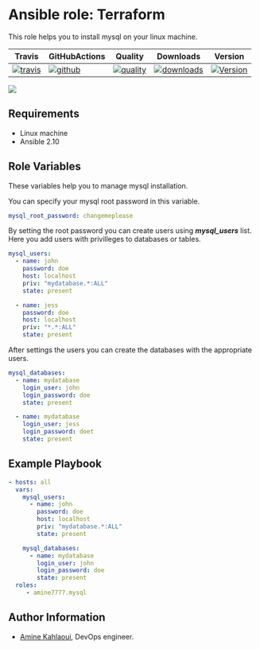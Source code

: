 Ansible role: Terraform
=========

This role helps you to install mysql on your linux machine.


|Travis|GitHubActions|Quality|Downloads|Version|
|------|-------------|-------|---------|-------|
|[![travis](https://travis-ci.com/amine7777/ansible-role-mysql.svg?branch=master)](https://travis-ci.com/amine7777/ansible-role-mysql)|[![github](https://github.com/amine7777/ansible-role-mysql/workflows/CI/badge.svg)](https://github.com/amine7777/ansible-role-mysql/actions)|[![quality](https://img.shields.io/ansible/quality/52042)](https://galaxy.ansible.com/amine7777/mysql)|[![downloads](https://img.shields.io/ansible/role/d/52042)](https://galaxy.ansible.com/amine7777/mysql)|[![Version](https://img.shields.io/github/release/amine7777/ansible-role-mysql.svg)](https://github.com/amine7777/ansible-role-mysql/releases/)|

![](mysql.jpg)

Requirements
------------
- Linux machine
- Ansible 2.10

Role Variables
--------------
These variables help you to manage mysql installation.

You can specify your mysql root password in this variable.
```yaml
mysql_root_password: changemeplease
```
By setting the root password you can create users using ***mysql_users*** list.
Here you add users with privilleges to databases or tables.
```yaml
mysql_users:
  - name: john
    password: doe
    host: localhost
    priv: "mydatabase.*:ALL"
    state: present

  - name: jess
    password: doe
    host: localhost
    priv: "*.*:ALL"
    state: present
```
After settings the users you can create the databases with the appropriate users.
```yaml
mysql_databases:
  - name: mydatabase
    login_user: john
    login_password: doe
    state: present

  - name: mydatabase
    login_user: jess
    login_password: doet
    state: present
```

Example Playbook
----------------

```yaml
- hosts: all
  vars:
    mysql_users:
      - name: john
        password: doe
        host: localhost
        priv: "mydatabase.*:ALL"
        state: present

    mysql_databases:
      - name: mydatabase
        login_user: john
        login_password: doe
        state: present
  roles:
     - amine7777.mysql
```

Author Information
------------------

- [Amine Kahlaoui](https://github.com/amine7777), DevOps engineer.

